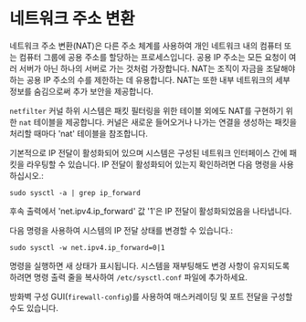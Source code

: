 <!--
SPDX-FileCopyrightText: 2023,2024 Oracle and/or its affiliates.
SPDX-License-Identifier: CC-BY-SA-4.0
-->
# 네트워크 주소 변환

네트워크 주소 변환\(NAT\)은 다른 주소 체계를 사용하여 개인 네트워크 내의 컴퓨터 또는 컴퓨터 그룹에 공용 주소를 할당하는 프로세스입니다. 공용 IP 주소는 모든 요청이 여러 서버가 아닌 하나의 서버로 가는 것처럼 가장합니다. NAT는 조직이 자금을 조달해야 하는 공용 IP 주소의 수를 제한하는 데 유용합니다. NAT는 또한 내부 네트워크의 세부 정보를 숨김으로써 추가 보안을 제공합니다.

`netfilter` 커널 하위 시스템은 패킷 필터링을 위한 테이블 외에도 NAT를 구현하기 위한 `nat` 테이블을 제공합니다. 커널은 새로운 들어오거나 나가는 연결을 생성하는 패킷을 처리할 때마다 'nat' 테이블을 참조합니다.

기본적으로 IP 전달이 활성화되어 있으며 시스템은 구성된 네트워크 인터페이스 간에 패킷을 라우팅할 수 있습니다. IP 전달이 활성화되어 있는지 확인하려면 다음 명령을 사용하십시오.:

```
sudo sysctl -a | grep ip_forward
```

후속 출력에서 ​​'net.ipv4.ip_forward' 값 '1'은 IP 전달이 활성화되었음을 나타냅니다.

다음 명령을 사용하여 시스템의 IP 전달 상태를 변경할 수 있습니다.:

```
sudo sysctl -w net.ipv4.ip_forward=0|1
```

명령을 실행하면 새 상태가 표시됩니다. 시스템을 재부팅해도 변경 사항이 유지되도록 하려면 명령 출력 줄을 복사하여 `/etc/sysctl.conf` 파일에 추가하세요.

방화벽 구성 GUI\(`firewall-config`\)를 사용하여 매스커레이딩 및 포트 전달을 구성할 수도 있습니다.

